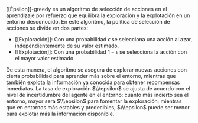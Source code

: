[[Épsilon]]-greedy es un algoritmo de selección de acciones en el aprendizaje por refuerzo que equilibra la exploración y la explotación en un entorno desconocido. En este algoritmo, la política de selección de acciones se divide en dos partes:

-   [[Exploración]]: Con una probabilidad $\epsilon$ se selecciona una acción al azar, independientemente de su valor estimado.
-   [[Explotación]]: Con una probabilidad $1 - \epsilon$ se selecciona la acción con el mayor valor estimado.

De esta manera, el algoritmo se asegura de explorar nuevas acciones con cierta probabilidad para aprender más sobre el entorno, mientras que también explota la información ya conocida para obtener recompensas inmediatas. La tasa de exploración $\\\epsilon$ se ajusta de acuerdo con el nivel de incertidumbre del agente en el entorno: cuanto más incierto sea el entorno, mayor será $\\\epsilon$ para fomentar la exploración; mientras que en entornos más estables y predecibles, $\\\epsilon$ puede ser menor para explotar más la información disponible.